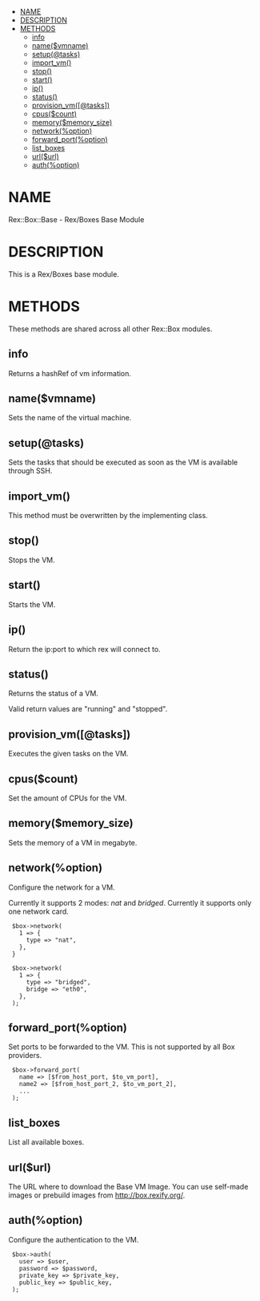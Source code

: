 -   [NAME](#NAME)
-   [DESCRIPTION](#DESCRIPTION)
-   [METHODS](#METHODS)
    -   [info](#info)
    -   [name($vmname)](#name-vmname-)
    -   [setup(@tasks)](#setup-tasks-)
    -   [import\_vm()](#import_vm-)
    -   [stop()](#stop-)
    -   [start()](#start-)
    -   [ip()](#ip-)
    -   [status()](#status-)
    -   [provision\_vm(\[@tasks\])](#provision_vm-tasks-)
    -   [cpus($count)](#cpus-count-)
    -   [memory($memory\_size)](#memory-memory_size-)
    -   [network(%option)](#network-option-)
    -   [forward\_port(%option)](#forward_port-option-)
    -   [list\_boxes](#list_boxes)
    -   [url($url)](#url-url-)
    -   [auth(%option)](#auth-option-)

# NAME

Rex::Box::Base - Rex/Boxes Base Module

# DESCRIPTION

This is a Rex/Boxes base module.

# METHODS

These methods are shared across all other Rex::Box modules.

## info

Returns a hashRef of vm information.

## name($vmname)

Sets the name of the virtual machine.

## setup(@tasks)

Sets the tasks that should be executed as soon as the VM is available through SSH.

## import\_vm()

This method must be overwritten by the implementing class.

## stop()

Stops the VM.

## start()

Starts the VM.

## ip()

Return the ip:port to which rex will connect to.

## status()

Returns the status of a VM.

Valid return values are "running" and "stopped".

## provision\_vm(\[@tasks\])

Executes the given tasks on the VM.

## cpus($count)

Set the amount of CPUs for the VM.

## memory($memory\_size)

Sets the memory of a VM in megabyte.

## network(%option)

Configure the network for a VM.

Currently it supports 2 modes: *nat* and *bridged*. Currently it supports only one network card.

     $box->network(
       1 => {
         type => "nat",
       },
     }
     
     $box->network(
       1 => {
         type => "bridged",
         bridge => "eth0",
       },
     );

## forward\_port(%option)

Set ports to be forwarded to the VM. This is not supported by all Box providers.

     $box->forward_port(
       name => [$from_host_port, $to_vm_port],
       name2 => [$from_host_port_2, $to_vm_port_2],
       ...
     );

## list\_boxes

List all available boxes.

## url($url)

The URL where to download the Base VM Image. You can use self-made images or prebuild images from http://box.rexify.org/.

## auth(%option)

Configure the authentication to the VM.

     $box->auth(
       user => $user,
       password => $password,
       private_key => $private_key,
       public_key => $public_key,
     );
